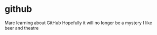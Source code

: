 # github
Marc learning about GitHub
Hopefully it will no longer be a mystery
I like beer and theatre
